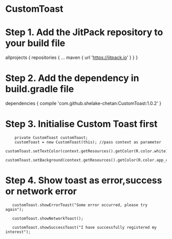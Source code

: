 # CustomToast

# Step 1. Add the JitPack repository to your build file

allprojects {
  repositories {
   ...
   maven { url 'https://jitpack.io' }
  }
 }

# Step 2. Add the dependency in build.gradle file

dependencies {
         compile 'com.github.shelake-chetan:CustomToast:1.0.2'
 }

# Step 3. Initialise Custom Toast first

        private CustomToast customToast;
        customToast = new CustomToast(this); //pass context as parameter
                                       customToast.setTextColor(context.getResources().getColor(R.color.white));
        customToast.setBackground(context.getResources().getColor(R.color.app_color));



# Step 4. Show toast as error,success or network error

       customToast.showErrorToast("Some error occurred, please try again");

       customToast.showNetworkToast();

       customToast.showSuccessToast("I have successfully registered my interest");

